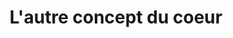 ---
title: "L'autre concept du coeur"
url: /montreuil-bellay/lautre-concept-du-coeur/
shop: shop
---